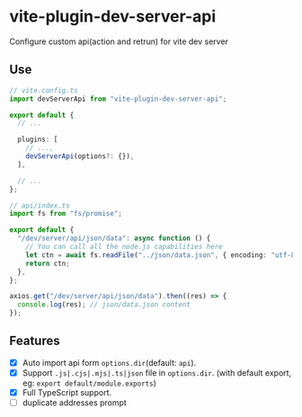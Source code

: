 # vite-plugin-dev-server-api

Configure custom api(action and retrun) for vite dev server

## Use

```ts
// vite.config.ts
import devServerApi from "vite-plugin-dev-server-api";

export default {
  // ...

  plugins: [
    // ...,
    devServerApi(options?: {}),
  ],

  // ...
};
```

```ts
// api/index.ts
import fs from "fs/promise";

export default {
  "/dev/server/api/json/data": async function () {
    // You can call all the node.js capabilities here
    let ctn = await fs.readFile("../json/data.json", { encoding: "utf-8" });
    return ctn;
  },
};
```

```ts
axios.get("/dev/server/api/json/data").then((res) => {
  console.log(res); // json/data.json content
});
```

## Features

- [x] Auto import api form `options.dir`(default: `api`).
- [x] Support `.js|.cjs|.mjs|.ts|json` file in `options.dir`. (with default export, eg: `export default/module.exports`)
- [x] Full TypeScript support.
- [ ] duplicate addresses prompt
